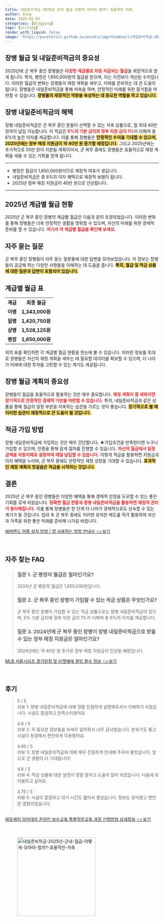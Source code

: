 ```yaml
---
title: 내일준비적금 2025년 군대 월급 어떻게 모아야 할까? 효율적인 저축
author: bing
date: 2025-02-03
categories: [Blogging]
tags: [writing]
render_with_liquid: false
image: 'https://purplelist.github.io/assets/img/thumbnail/내일준비적금-2025년-군대-월급-어떻게-모아야-할까?-효율적인-저축.webp'
---
```



<h2 id='장병 월급 및 내일준비적금의 중요성'>장병 월급 및 내일준비적금의 중요성</h2>

<p>2025년에 군 복무 중인 장병들은 <b><span style="color: #ee2323;">다양한 계급별로 차등 지급되는 월급</span></b>을 희망적으로 받게 됩니다. 특히, 병장은 1,650,000원의 월급을 받으며, 이는 이전보다 개선된 수치입니다. 이러한 월급의 변화는 장병들이 재정 계획을 세우고, 미래를 준비하는 데 큰 도움이 됩니다. 장병들은 내일준비적금을 통해 저축을 하며, 안정적인 미래를 위한 밑거름을 마련할 수 있습니다. <b><span style="background-color: #ffe066;">장병들의 재정적인 역량을 육성하는 데 중요한 역할을 하고 있습니다.</span></b></p>

<h2 id='장병 내일준비적금의 혜택'>장병 내일준비적금의 혜택</h2>

<p>장병 내일준비적금은 군 복무 중인 분들이 선택할 수 있는 저축 상품으로, 월 최대 40만 원까지 납입 가능합니다. 이 적금은 <b><span style="color: #ee2323;">5%의 기본 금리와 정부 지원 금리 1%</span></b>이 더해져 총 6%의 높은 이자를 제공합니다. 이를 통해 장병들은 <b><span style="background-color: #ffe066;">안정적인 수익을 기대할 수 있으며, 2025년에는 정부 매칭 지원금이 약 40만 원 증가할 예정입니다.</span></b> 그리고 2025년에는 추가적으로 55만 원이 지원될 계획이어서, 군 복무 중에도 장병들은 효율적으로 재정 계획을 세울 수 있는 기회를 얻게 됩니다.</p>

<hr />

<ul>
    <li>병장은 월급이 1,650,000원이므로 재정적 여유가 생깁니다.</li>
    <li>내일준비적금은 총 6%의 이자 혜택으로 재정적 보탬이 됩니다.</li>
    <li>2025년 정부 매칭 지원금이 40만 원으로 인상됩니다.</li>
</ul>

<hr />

<h2 id='2025년 계급별 월급 현황'>2025년 계급별 월급 현황</h2>

<p>2025년 군 복무 중인 장병의 계급별 월급은 다음과 같이 조정되었습니다. 이러한 변화를 통해 장병들은 더욱 안정적인 생활을 영위할 수 있으며, 자신의 미래를 위한 경제적 준비를 할 수 있습니다. <b><span style="color: #ee2323;">여기서 각 계급별 월급을 확인해 보세요.</span></b></p>

<h2 id='자주 묻는 질문'>자주 묻는 질문</h2>

<p>군 복무 중인 장병들이 자주 묻는 질문들에 대한 답변을 모아보았습니다. 이 정보는 장병들이 궁금해 하는 다양한 사항들을 이해하는 데 도움을 줍니다. <b><span style="background-color: #ffe066;">특히, 월급 및 적금 상품에 대한 질문과 답변이 포함되어 있습니다.</span></b></p>

<h2 id='계급별 월급 표'>계급별 월급 표</h2>

<table>
    <tr>
        <td style="text-align: center; height: 17px;"><b>계급</b></td>
        <td style="text-align: center; height: 17px;"><b>최종 월급</b></td>
    </tr>
    <tr>
        <td style="text-align: center; height: 17px;"><b>이병</b></td>
        <td style="text-align: center; height: 17px;"><b>1,343,000원</b></td>
    </tr>
    <tr>
        <td style="text-align: center; height: 17px;"><b>일병</b></td>
        <td style="text-align: center; height: 17px;"><b>1,420,750원</b></td>
    </tr>
    <tr>
        <td style="text-align: center; height: 17px;"><b>상병</b></td>
        <td style="text-align: center; height: 17px;"><b>1,528,125원</b></td>
    </tr>
    <tr>
        <td style="text-align: center; height: 17px;"><b>병장</b></td>
        <td style="text-align: center; height: 17px;"><b>1,650,000원</b></td>
    </tr>
</table>

<p>위의 표를 확인하면 각 계급별 월급 현황을 한눈에 볼 수 있습니다. 이러한 정보를 토대로 장병들은 자신의 재정 계획을 세우는 데 필요할 데이터를 확보할 수 있으며, 더 나아가 미래에 대한 투자를 고민할 수 있는 계기도 제공됩니다.</p>

<h2 id='장병 월급 계획의 중요성'>장병 월급 계획의 중요성</h2>

<p>장병들이 월급을 효율적으로 활용하는 것은 매우 중요합니다. <b><span style="color: #ee2323;">재정 계획이 잘 세워지면 장기적으로 안정적인 경제적 기반을 마련할 수 있습니다.</span></b> 특히, 내일준비적금과 같은 상품을 통해 월급의 일정 부분을 저축하는 습관을 기르는 것이 좋습니다. <b><span style="background-color: #ffe066;">장기적으로 볼 때 이러한 습관이 재정적으로 큰 도움이 될 것입니다.</span></b></p>

<h2 id='적금 가입 방법'>적금 가입 방법</h2>

<p>장병 내일준비적금에 가입하는 것은 매우 간단합니다. ★가입조건을 만족한다면 누구나 가입할 수 있으며, 인증을 통해 쉽게 절차를 진행할 수 있습니다. <b><span style="color: #ee2323;">자신의 월급에서 일정 금액을 자동이체로 설정하여 매달 납입할 수 있습니다.</span></b> 이렇게 적금을 활용하면 지원금과 이자 혜택을 누리며, 군 복무 중에도 안정적인 재정 성장을 기대할 수 있습니다. <b><span style="background-color: #ffe066;">효과적인 재정 계획의 첫걸음은 적금을 시작하는 것입니다.</span></b></p>

<h2 id='결론'>결론</h2>

<p>2025년 군 복무 중인 장병들은 다양한 혜택을 통해 경제적 안정을 도모할 수 있는 좋은 기회를 갖게 되었습니다. <b><span style="color: #ee2323;">정확한 월급 현황과 장병 내일준비적금을 활용하면 재정적 관리가 용이해집니다.</span></b> 이를 통해 장병들은 한 단계 더 나아가 경제적으로도 성숙할 수 있는 계기가 될 것입니다. 입대 후 군 복무 중에도 이러한 유익한 제도를 적극 활용하여 자신과 가족을 위한 좋은 미래를 준비해 나가길 바랍니다.</p>


<p><a class="click-button" title="에버랜드 어플 설치 방법 | 앱 사용하는 방법 안내서" href="https://purplelist.github.io/posts/%EC%97%90%EB%B2%84%EB%9E%9C%EB%93%9C-%EC%96%B4%ED%94%8C-%EC%84%A4%EC%B9%98-%EB%B0%A9%EB%B2%95-%EC%95%B1-%EC%82%AC%EC%9A%A9%ED%95%98%EB%8A%94-%EB%B0%A9%EB%B2%95-%EC%95%88%EB%82%B4%EC%84%9C/" rel="dofollow">에버랜드 어플 설치 방법 | 앱 사용하는 방법 안내서 👈 보기</a></p><br>
<h2 id='자주_찾는_FAQ'>자주 찾는 FAQ</h2>
<div itemscope="" itemtype="https://schema.org/FAQPage"> 
<blockquote> 
<div itemscope="" itemprop="mainEntity" itemtype="https://schema.org/Question"> 
<h3 itemprop="name">질문 1. 군 병장의 월급은 얼마인가요?</h3> 
<div itemscope="" itemprop="acceptedAnswer" itemtype="https://schema.org/Answer"> 
<span itemprop="text"> 
<p>2024년 군 병장의 월급은 1,650,000원입니다.</p> 
</span> 
</div> 
</div> 
<div itemscope="" itemprop="mainEntity" itemtype="https://schema.org/Question"> 
<h3 itemprop="name">질문 2. 군 복무 중인 장병이 가입할 수 있는 적금 상품은 무엇인가요?</h3> 
<div itemscope="" itemprop="acceptedAnswer" itemtype="https://schema.org/Answer"> 
<span itemprop="text"> 
<p>군 복무 중인 장병이 가입할 수 있는 적금 상품으로는 장병 내일준비적금이 있으며, 5% 기본 금리에 정부 지원 금리 1%가 더해져 총 6%의 이자를 제공합니다.</p> 
</span> 
</div> 
</div> 
<div itemscope="" itemprop="mainEntity" itemtype="https://schema.org/Question"> 
<h3 itemprop="name">질문 3. 2024년에 군 복무 중인 장병이 장병 내일준비적금으로 받을 수 있는 정부 매칭 지원금은 얼마인가요?</h3> 
<div itemscope="" itemprop="acceptedAnswer" itemtype="https://schema.org/Answer"> 
<span itemprop="text"> 
<p>2024년에는 약 40만 원 추가로 정부 매칭 지원금이 인상될 예정입니다.</p> 
</span> 
</div> 
</div> 
</blockquote> 
</div>
<p><a class="click-button" title="MLB 서울시리즈 경기일정 및 티켓예매 꿀팁 필수 정보" href="https://purplelist.github.io/posts/MLB-%EC%84%9C%EC%9A%B8%EC%8B%9C%EB%A6%AC%EC%A6%88-%EA%B2%BD%EA%B8%B0%EC%9D%BC%EC%A0%95-%EB%B0%8F-%ED%8B%B0%EC%BC%93%EC%98%88%EB%A7%A4-%EA%BF%80%ED%8C%81-%ED%95%84%EC%88%98-%EC%A0%95%EB%B3%B4/" rel="dofollow">MLB 서울시리즈 경기일정 및 티켓예매 꿀팁 필수 정보 👈 보기</a></p><br>
<h2 id='후기'>후기</h2>
<div itemscope itemtype="https://schema.org/Product">
  <blockquote>
  <div itemprop="review" itemscope itemtype="https://schema.org/Review">
      <div itemprop="reviewRating" itemscope itemtype="https://schema.org/Rating"> <span itemprop="ratingValue">5</span> / <span itemprop="bestRating">5</span> </div>
      <span itemprop="reviewBody">리뷰 1: 장병 내일준비적금에 대해 정말 친절하게 설명해주셔서 이해하기 쉬웠습니다. 시설도 깔끔하고 만족스러웠어요.</span>
  </div>
  <br>
  <div itemprop="review" itemscope itemtype="https://schema.org/Review">
      <div itemprop="reviewRating" itemscope itemtype="https://schema.org/Rating"> <span itemprop="ratingValue">4.9</span> / <span itemprop="bestRating">5</span> </div>
      <span itemprop="reviewBody">리뷰 2: 꼭 필요한 정보들을 자세히 알려줘서 너무 감사했습니다. 분위기도 좋고 시설이 청결해서 편안하게 이용했어요.</span>
  </div>
  <br>
  <div itemprop="review" itemscope itemtype="https://schema.org/Review">
      <div itemprop="reviewRating" itemscope itemtype="https://schema.org/Rating"> <span itemprop="ratingValue">4.95</span> / <span itemprop="bestRating">5</span> </div>
      <span itemprop="reviewBody">리뷰 3: 장병 내일준비적금에 대해 매우 친절하게 안내해 주셔서 좋았습니다. 앞으로 군 생활이 더 기대됩니다!</span>
  </div>
  <br>
  <div itemprop="review" itemscope itemtype="https://schema.org/Review">
      <div itemprop="reviewRating" itemscope itemtype="https://schema.org/Rating"> <span itemprop="ratingValue">4.8</span> / <span itemprop="bestRating">5</span> </div>
      <span itemprop="reviewBody">리뷰 4: 적금 상품에 대한 설명이 정말 알차고 도움이 많이 되었습니다. 다음에 또 이용하고 싶어요.</span>
  </div>
  <br>
  <div itemprop="review" itemscope itemtype="https://schema.org/Review">
      <div itemprop="reviewRating" itemscope itemtype="https://schema.org/Rating"> <span itemprop="ratingValue">4.75</span> / <span itemprop="bestRating">5</span> </div>
      <span itemprop="reviewBody">리뷰 5: 시설이 깔끔하고 대기 시간도 짧아서 좋았습니다. 정보도 유익했고 편안한 경험이었습니다.</span>
  </div>
  <br>
  </blockquote>
</div>
<p><a class="click-button" title="에듀케어 아카데미 온라인 보수교육 특별직무교육 과정 신청방법 상세정보" href="https://purplelist.github.io/posts/%EC%97%90%EB%93%80%EC%BC%80%EC%96%B4-%EC%95%84%EC%B9%B4%EB%8D%B0%EB%AF%B8-%EC%98%A8%EB%9D%BC%EC%9D%B8-%EB%B3%B4%EC%88%98%EA%B5%90%EC%9C%A1-%ED%8A%B9%EB%B3%84%EC%A7%81%EB%AC%B4%EA%B5%90%EC%9C%A1-%EA%B3%BC%EC%A0%95-%EC%8B%A0%EC%B2%AD%EB%B0%A9%EB%B2%95-%EC%83%81%EC%84%B8%EC%A0%95%EB%B3%B4/" rel="dofollow">에듀케어 아카데미 온라인 보수교육 특별직무교육 과정 신청방법 상세정보 👈 보기</a></p><br>
<figure class="image"><img src="https://purplelist.github.io/assets/img/thumbnail/내일준비적금-2025년-군대-월급-어떻게-모아야-할까?-효율적인-저축.webp" alt="내일준비적금-2025년-군대-월급-어떻게-모아야-할까?-효율적인-저축" width="256" height="256"></figure>